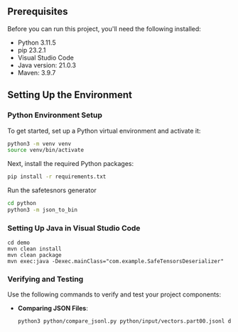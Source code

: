 
## Prerequisites
Before you can run this project, you'll need the following installed:
- Python 3.11.5
- pip 23.2.1
- Visual Studio Code
- Java version: 21.0.3
- Maven: 3.9.7

## Setting Up the Environment

### Python Environment Setup
To get started, set up a Python virtual environment and activate it:

```bash
python3 -m venv venv
source venv/bin/activate
```

Next, install the required Python packages:

```bash
pip install -r requirements.txt
```

Run the safetesnors generator 

```bash
cd python 
python3 -m json_to_bin

```

### Setting Up Java in Visual Studio Code
```
cd demo 
mvn clean install 
mvn clean package 
mvn exec:java -Dexec.mainClass="com.example.SafeTensorsDeserializer"
```

### Verifying and Testing
Use the following commands to verify and test your project components:

- **Comparing JSON Files**:
  ```bash
  python3 python/compare_jsonl.py python/input/vectors.part00.jsonl data.jsonl
  ```



